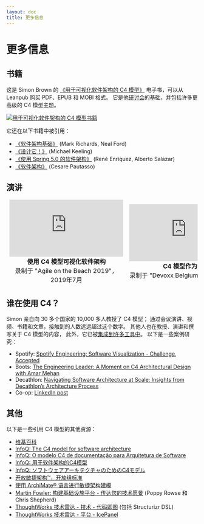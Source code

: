 ```yaml
---
layout: doc
title: 更多信息
---
```


# 更多信息

## 书籍

这是 Simon Brown 的 [《用于可视化软件架构的 C4 模型》](https://leanpub.com/visualising-software-architecture) 电子书，可以从 Leanpub 购买 PDF、EPUB 和 MOBI 格式。
它是他[研讨会](https://simonbrown.je#workshop3)的基础，并包括许多更高级的 C4 模型主题。

[![用于可视化软件架构的 C4 模型书籍](/images/book-small.png)](https://leanpub.com/visualising-software-architecture)

它还在以下书籍中被引用：

- [《软件架构基础》](https://www.oreilly.com/library/view/fundamentals-of-software/9781492043447/) (Mark Richards, Neal Ford)
- [《设计它！》](https://pragprog.com/titles/mkdsa/design-it/) (Michael Keeling)
- [《使用 Spring 5.0 的软件架构》](https://www.packtpub.com/free-ebook/software-architecture-with-spring-5-0/9781788992992) (René Enríquez, Alberto Salazar)
- [《软件架构》](https://leanpub.com/software-architecture) (Cesare Pautasso)


## 演讲

<table style="text-align: center">
<thead>
<tr>
<td>
<iframe src="https://www.youtube-nocookie.com/embed/x2-rSnhpw0g" title="YouTube video player" frameborder="0" allow="accelerometer; autoplay; clipboard-write; encrypted-media; gyroscope; picture-in-picture; web-share" allowfullscreen></iframe>
<br />
<b>使用 C4 模型可视化软件架构</b>
<br />
录制于 "Agile on the Beach 2019"，2019年7月
</td>
<td>
<iframe src="https://www.youtube-nocookie.com/embed/LYzOc7vI-Uo" title="YouTube video player" frameborder="0" allow="accelerometer; autoplay; clipboard-write; encrypted-media; gyroscope; picture-in-picture; web-share" allowfullscreen></iframe>
<br />
<b>C4 模型作为代码</b>
<br />录制于 "Devoxx Belgium"，2023年10月
</td>
</tr>
</thead>
</table>

## 谁在使用 C4？

Simon 亲自向 30 多个国家的 10,000 多人教授了 C4 模型；
通过会议演讲、视频、书籍和文章，接触到的人数远远超过这个数字。
其他人也在教授、演讲和撰写关于 C4 模型的内容，
此外，它已被[集成到许多工具中](/tooling)。
以下是一些案例研究：

- Spotify: [Spotify Engineering: Software Visualization - Challenge, Accepted](https://engineering.atspotify.com/2022/07/software-visualization-challenge-accepted/)
- Boots: [The Engineering Leader: A Moment on C4 Architectural Design with Amar Mehan](https://www.theengineeringleader.com/1946930/10648894-a-moment-on-c4-architectural-design-with-amar-mehan)
- Decathlon: [Navigating Software Architecture at Scale: Insights from Decathlon’s Architecture Process](https://www.infoq.com/news/2024/07/decathlon-architecture-process/)
- Co-op: [LinkedIn post](https://www.linkedin.com/posts/popovdenys_diagramming-platforms-architecture-activity-7220039863813763073-1XQ3/)

## 其他

以下是一些引用 C4 模型的其他资源：

- [维基百科](https://en.wikipedia.org/wiki/C4_model)
- [InfoQ: The C4 model for software architecture](https://www.infoq.com/articles/C4-architecture-model)
- [InfoQ: O modelo C4 de documentação para Arquitetura de Software](https://www.infoq.com/br/articles/C4-architecture-model)
- [InfoQ: 用于软件架构的C4模型](https://www.infoq.com/cn/articles/C4-architecture-model)
- [InfoQ: ソフトウェアアーキテクチャのためのC4モデル](https://www.infoq.com/jp/articles/C4-architecture-model)
- [开放敏捷架构™，开放组标准](https://publications.opengroup.org/c208)
- [使用 ArchiMate® 语言进行敏捷架构建模](https://publications.opengroup.org/g20e)
- [Martin Fowler: 构建基础设施平台 - 传达您的技术愿景](https://martinfowler.com/articles/building-infrastructure-platform.html#CommunicateYourTechnicalVision) (Poppy Rowse 和 Chris Shepherd)
- [ThoughtWorks 技术雷达 - 技术 - 代码即图](https://www.thoughtworks.com/radar/techniques/diagrams-as-code) (包括 Structurizr DSL)
- [ThoughtWorks 技术雷达 - 平台 - IcePanel](https://www.thoughtworks.com/radar/platforms/icepanel)